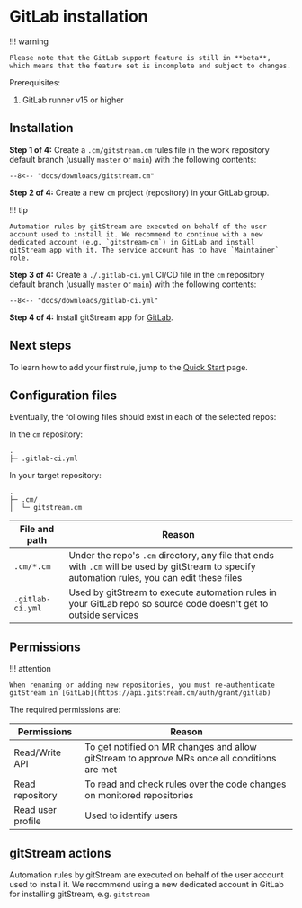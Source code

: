 # GitLab installation 


!!! warning

    Please note that the GitLab support feature is still in **beta**, which means that the feature set is incomplete and subject to changes.

Prerequisites:

1. GitLab runner v15 or higher

## Installation

**Step 1 of 4:** Create a `.cm/gitstream.cm` rules file in the work repository default branch (usually `master` or `main`) with the following contents:

```yaml+jinja
--8<-- "docs/downloads/gitstream.cm"
```

**Step 2 of 4:** Create a new `cm` project (repository) in your GitLab group.

!!! tip 

    Automation rules by gitStream are executed on behalf of the user account used to install it. We recommend to continue with a new dedicated account (e.g. `gitstream-cm`) in GitLab and install gitStream app with it. The service account has to have `Maintainer`  role.

**Step 3 of 4:** Create a `./.gitlab-ci.yml` CI/CD file in the `cm` repository default branch (usually `master` or `main`) with the following contents:

```yaml+jinja
--8<-- "docs/downloads/gitlab-ci.yml"
```

**Step 4 of 4:** Install gitStream app for [GitLab](https://api.gitstream.cm/auth/grant/gitlab).


## Next steps

To learn how to add your first rule, jump to the [Quick Start](quick-start.md) page.

## Configuration files

Eventually, the following files should exist in each of the selected repos:

In the `cm` repository:

```
.
├─ .gitlab-ci.yml
```

In your target repository:

```
.
├─ .cm/
│  └─ gitstream.cm
```

| File and path         | Reason |
|-----------------------|----------------------------------------|
| `.cm/*.cm`    | Under the repo's `.cm` directory, any file that ends with `.cm` will be used by gitStream to specify automation rules, you can edit these files |
| `.gitlab-ci.yml` | Used by gitStream to execute automation rules in your GitLab repo so source code doesn't get to outside services |

## Permissions

!!! attention 

	When renaming or adding new repositories, you must re-authenticate gitStream in [GitLab](https://api.gitstream.cm/auth/grant/gitlab)

The required permissions are: 

| Permissions           | Reason |
|----------------------|-------------------------------------------------------|
| Read/Write API | To get notified on MR changes and allow gitStream to approve MRs once all conditions are met |
| Read repository | To read and check rules over the code changes on monitored repositories |
| Read user profile | Used to identify users |

## gitStream actions

Automation rules by gitStream are executed on behalf of the user account used to install it. We recommend using a new dedicated account in GitLab for installing gitStream, e.g. `gitstream`
